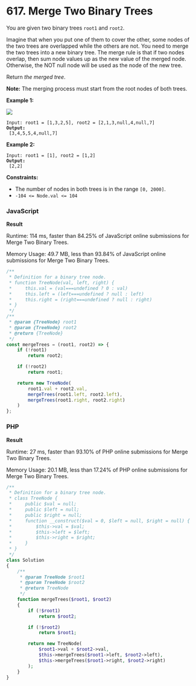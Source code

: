 # 617. Merge Two Binary Trees

You are given two binary trees `root1` and `root2`.

Imagine that when you put one of them to cover the other, some nodes of the two trees are overlapped while the others are not. You need to merge the two trees into a new binary tree. The merge rule is that if two nodes overlap, then sum node values up as the new value of the merged node. Otherwise, the NOT null node will be used as the node of the new tree.

Return _the merged tree_.

**Note:** The merging process must start from the root nodes of both trees.

**Example 1:**

![](https://assets.leetcode.com/uploads/2021/02/05/merge.jpg)

<pre><code>Input: root1 = [1,3,2,5], root2 = [2,1,3,null,4,null,7]
<strong>Output:
</strong> [3,4,5,5,4,null,7]</code></pre>

**Example 2:**

<pre><code>Input: root1 = [1], root2 = [1,2]
<strong>Output:
</strong> [2,2]</code></pre>

**Constraints:**

* The number of nodes in both trees is in the range `[0, 2000]`.
* `-104 <= Node.val <= 104`

### JavaScript

**Result**

Runtime: 114 ms, faster than 84.25% of JavaScript online submissions for Merge Two Binary Trees.

Memory Usage: 49.7 MB, less than 93.84% of JavaScript online submissions for Merge Two Binary Trees.

```javascript
/**
 * Definition for a binary tree node.
 * function TreeNode(val, left, right) {
 *     this.val = (val===undefined ? 0 : val)
 *     this.left = (left===undefined ? null : left)
 *     this.right = (right===undefined ? null : right)
 * }
 */
/**
 * @param {TreeNode} root1
 * @param {TreeNode} root2
 * @return {TreeNode}
 */
const mergeTrees = (root1, root2) => {
    if (!root1)
        return root2;

    if (!root2)
        return root1;

    return new TreeNode(
        root1.val + root2.val,
        mergeTrees(root1.left, root2.left),
        mergeTrees(root1.right, root2.right)
    )
};
```

### PHP

**Result**

Runtime: 27 ms, faster than 93.10% of PHP online submissions for Merge Two Binary Trees.

Memory Usage: 20.1 MB, less than 17.24% of PHP online submissions for Merge Two Binary Trees.

```php
/**
 * Definition for a binary tree node.
 * class TreeNode {
 *     public $val = null;
 *     public $left = null;
 *     public $right = null;
 *     function __construct($val = 0, $left = null, $right = null) {
 *         $this->val = $val;
 *         $this->left = $left;
 *         $this->right = $right;
 *     }
 * }
 */
class Solution
{
    /**
     * @param TreeNode $root1
     * @param TreeNode $root2
     * @return TreeNode
     */
    function mergeTrees($root1, $root2)
    {
        if (!$root1)
            return $root2;

        if (!$root2)
            return $root1;

        return new TreeNode(
            $root1->val + $root2->val,
            $this->mergeTrees($root1->left, $root2->left),
            $this->mergeTrees($root1->right, $root2->right)
        );
    }
}
```

